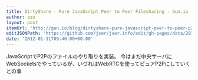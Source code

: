 ```yaml
---
title: DirtyShare - Pure JavaScript Peer to Peer Filesharing - Gun.io
author: azu
layout: post
itemUrl: 'http://gun.io/blog/dirtyshare-pure-javascript-peer-to-peer-p2p-file-sharing-nodejs-socketio'
editJSONPath: 'https://github.com/jser/jser.info/edit/gh-pages/data/2012/01/index.json'
date: '2012-01-11T09:40:00+00:00'
---
```

JavaScriptでP2Pのファイルのやり取りを実装。
今はまだ中央サーバにWebSocketsでやっているが、いづれはWebRTCを使ってピュアP2Pにしていくとの事
